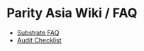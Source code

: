 # Parity Asia Wiki / FAQ

- [Substrate FAQ](./substrate-faq.md)
- [Audit Checklist](./audit-checklist.md)
